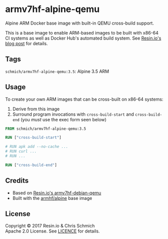 # armv7hf-alpine-qemu

Alpine ARM Docker base image with built-in QEMU cross-build support.

This is a base image to enable ARM-based images to be built with x86-64 CI systems as well as Docker Hub's automated build system. See [Resin.io's blog post](https://resin.io/blog/building-arm-containers-on-any-x86-machine-even-dockerhub/) for details.

## Tags

`schmich/armv7hf-alpine-qemu:3.5`: Alpine 3.5 ARM

## Usage

To create your own ARM images that can be cross-built on x86-64 systems:

1. Derive from this image
2. Surround program invocations with `cross-build-start` and `cross-build-end` (you *must* use the exec form seen below)

```Dockerfile
FROM schmich/armv7hf-alpine-qemu:3.5

RUN ["cross-build-start"]

# RUN apk add --no-cache ...
# RUN curl ...
# RUN ...

RUN ["cross-build-end"]
```

## Credits

- Based on [Resin.io's armv7hf-debian-qemu](https://github.com/resin-io-projects/armv7hf-debian-qemu)
- Built with the [armhf/alpine](https://hub.docker.com/r/armhf/alpine/) base image

## License

Copyright &copy; 2017 Resin.io &amp; Chris Schmich  
Apache 2.0 License. See [LICENCE](LICENCE) for details.
